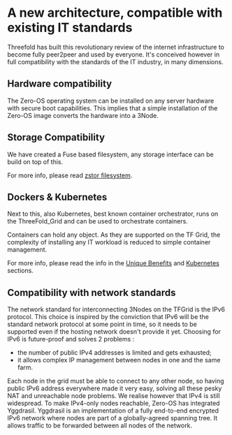 # A new architecture, compatible with existing IT standards

Threefold has built this revolutionary review of the internet infrastructure to become fully peer2peer and used by everyone. It's conceived however in full compatibility with the standards of the IT industry, in many dimensions.

## Hardware compatibility

The Zero-OS operating system can be installed on any server hardware with secure boot capabilities.
This implies that a simple installation of the Zero-OS image converts the hardware into a 3Node.

## Storage Compatibility

We have created a Fuse based filesystem, any storage interface can be build on top of this.

For more info, please read [zstor filesystem](threefold_filesystem).

## Dockers & Kubernetes

Next to this, also Kubernetes, best known container orchestrator, runs on the ThreeFold_Grid and can be used to orchestrate containers.

Containers can hold any object. As they are supported on the TF Grid, the complexity of installing any IT workload is reduced to simple container management.

For more info, please read the info in the [Unique Benefits](compatibility) and [Kubernetes](kubernetes) sections.

## Compatibility with network standards

The network standard for interconnecting 3Nodes on the TFGrid is the IPv6 protocol.
This choice is inspired by the conviction that IPv6 will be the standard network protocol at some point in time, so it needs to be supported even if the hosting network doesn't provide it yet.
Choosing for IPv6 is future-proof and solves 2 problems :

- the number of public IPv4 addresses is limited and gets exhausted;
- it allows complex IP management between nodes in one and the same farm.

Each node in the grid must be able to connect to any other node, so having public IPv6 address everywhere made it very easy, solving all these pesky NAT and unreachable node problems.
We realise however that IPv4 is still widespread. To make IPv4-only nodes reachable, Zero-OS has integrated Yggdrasil.
Yggdrasil is an implementation of a fully end-to-end encrypted IPv6 network where nodes are part of a globally-agreed spanning tree.
It allows traffic to be forwarded between all nodes of the network.

<!--- >> TODO: make better --->
